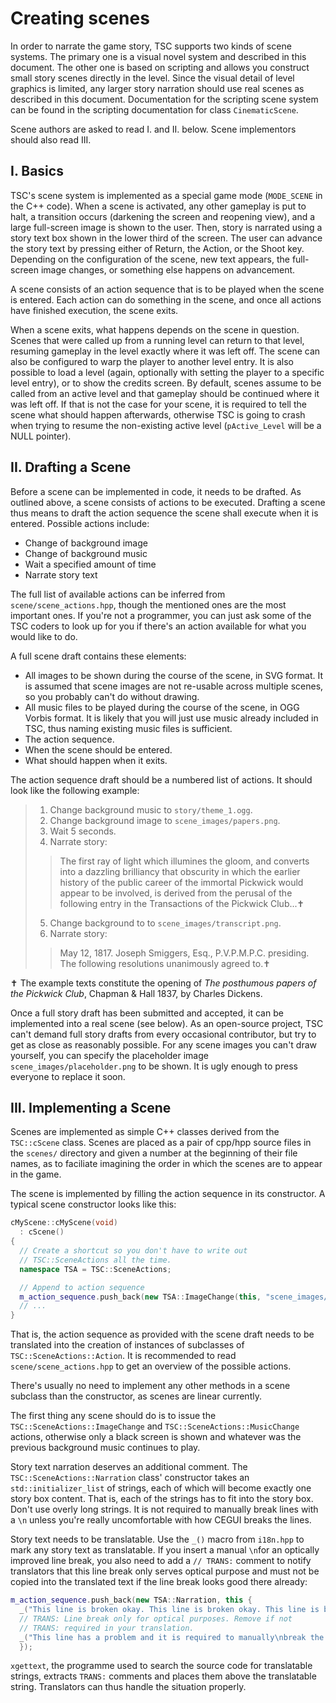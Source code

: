 Creating scenes
===============

In order to narrate the game story, TSC supports two kinds of scene
systems. The primary one is a visual novel system and described in
this document. The other one is based on scripting and allows you
construct small story scenes directly in the level. Since the visual
detail of level graphics is limited, any larger story narration should
use real scenes as described in this document. Documentation for the
scripting scene system can be found in the scripting documentation for
class `CinematicScene`.

Scene authors are asked to read I. and II. below. Scene implementors
should also read III.

I. Basics
---------

TSC's scene system is implemented as a special game mode (`MODE_SCENE`
in the C++ code). When a scene is activated, any other gameplay is put
to halt, a transition occurs (darkening the screen and reopening
view), and a large full-screen image is shown to the user. Then, story
is narrated using a story text box shown in the lower third of the
screen. The user can advance the story text by pressing either of
Return, the Action, or the Shoot key. Depending on the
configuration of the scene, new text appears, the full-screen image
changes, or something else happens on advancement.

A scene consists of an action sequence that is to be played when the
scene is entered. Each action can do something in the scene, and once
all actions have finished execution, the scene exits.

When a scene exits, what happens depends on the scene in
question. Scenes that were called up from a running level can return
to that level, resuming gameplay in the level exactly where it was
left off. The scene can also be configured to warp the player to
another level entry. It is also possible to load a level (again,
optionally with setting the player to a specific level entry), or to
show the credits screen. By default, scenes assume to be called from
an active level and that gameplay should be continued where it was
left off. If that is not the case for your scene, it is required to
tell the scene what should happen afterwards, otherwise TSC is going
to crash when trying to resume the non-existing active level
(`pActive_Level` will be a NULL pointer).

II. Drafting a Scene
---------------------

Before a scene can be implemented in code, it needs to be drafted. As
outlined above, a scene consists of actions to be executed. Drafting a
scene thus means to draft the action sequence the scene shall execute
when it is entered. Possible actions include:

* Change of background image
* Change of background music
* Wait a specified amount of time
* Narrate story text

The full list of available actions can be inferred from
`scene/scene_actions.hpp`, though the mentioned ones are the most
important ones. If you're not a programmer, you can just ask some of
the TSC coders to look up for you if there's an action available for
what you would like to do.

A full scene draft contains these elements:

* All images to be shown during the course of the scene, in SVG
  format. It is assumed that scene images are not re-usable across
  multiple scenes, so you probably can't do without drawing.
* All music files to be played during the course of the scene, in OGG
  Vorbis format. It is likely that you will just use music already
  included in TSC, thus naming existing music files is sufficient.
* The action sequence.
* When the scene should be entered.
* What should happen when it exits.

The action sequence draft should be a numbered list of actions. It
should look like the following example:

> 1. Change background music to `story/theme_1.ogg`.
> 2. Change background image to `scene_images/papers.png`.
> 3. Wait 5 seconds.
> 4. Narrate story:
>   > The first ray of light which illumines the gloom, and converts
>   > into a dazzling brilliancy that obscurity in which the earlier
>   > history of the public career of the immortal Pickwick would
>   > appear to be involved, is derived from the perusal of the
>   > following entry in the Transactions of the Pickwick Club...✝
> 5. Change background to to `scene_images/transcript.png`.
> 6. Narrate story:
>   > May 12, 1817. Joseph Smiggers, Esq., P.V.P.M.P.C. presiding.
>   > The following resolutions unanimously agreed to.✝

✝ The example texts constitute the opening of _The posthumous papers
of the Pickwick Club_, Chapman & Hall 1837, by Charles Dickens.

Once a full story draft has been submitted and accepted, it can be
implemented into a real scene (see below). As an open-source project,
TSC can't demand full story drafts from every occasional contributor,
but try to get as close as reasonably possible. For any scene images
you can't draw yourself, you can specify the placeholder image
`scene_images/placeholder.png` to be shown. It is ugly enough to press
everyone to replace it soon.

III. Implementing a Scene
-------------------------

Scenes are implemented as simple C++ classes derived from the
`TSC::cScene` class. Scenes are placed as a pair of cpp/hpp source
files in the `scenes/` directory and given a number at the beginning
of their file names, as to faciliate imagining the order in which the
scenes are to appear in the game.

The scene is implemented by filling the action sequence in its
constructor. A typical scene constructor looks like this:

~~~~~~~~~~~~~~~~~~~~~~~~~~~~~~~~~~~~ c++
cMyScene::cMyScene(void)
  : cScene()
{
  // Create a shortcut so you don't have to write out
  // TSC::SceneActions all the time.
  namespace TSA = TSC::SceneActions;

  // Append to action sequence
  m_action_sequence.push_back(new TSA::ImageChange(this, "scene_images/foo.png"));
  // ...
}
~~~~~~~~~~~~~~~~~~~~~~~~~~~~~~~~~~~~

That is, the action sequence as provided with the scene draft needs to
be translated into the creation of instances of subclasses of
`TSC::SceneActions::Action`. It is recommended to read
`scene/scene_actions.hpp` to get an overview of the possible actions.

There's usually no need to implement any other methods in a scene
subclass than the constructor, as scenes are linear currently.

The first thing any scene should do is to issue the
`TSC::SceneActions::ImageChange` and `TSC::SceneActions::MusicChange`
actions, otherwise only a black screen is shown and whatever was the
previous background music continues to play.

Story text narration deserves an additional comment. The
`TSC::SceneActions::Narration` class' constructor takes an
`std::initializer_list` of strings, each of which will become exactly
one story box content. That is, each of the strings has to fit into
the story box. Don't use overly long strings. It is not required to
manually break lines with a `\n` unless you're really uncomfortable
with how CEGUI breaks the lines.

Story text needs to be translatable. Use the `_()` macro from
`i18n.hpp` to mark any story text as translatable. If you insert a
manual `\n`for an optically improved line break, you also need to add
a `// TRANS:` comment to notify translators that this line break only
serves optical purpose and must not be copied into the translated text
if the line break looks good there already:

~~~~~~~~~~~~~~~~~~~~~~~~~~~~~~~~~~~~ c++
m_action_sequence.push_back(new TSA::Narration, this {
  _("This line is broken okay. This line is broken okay. This line is broken okay. This line is broken okay."),
  // TRANS: Line break only for optical purposes. Remove if not
  // TRANS: required in your translation.
  _("This line has a problem and it is required to manually\nbreak the text to have it look properly.")
  });
~~~~~~~~~~~~~~~~~~~~~~~~~~~~~~~~~~~~

`xgettext`, the programme used to search the source code for
translatable strings, extracts `TRANS:` comments and places them above
the translatable string. Translators can thus handle the situation
properly.
